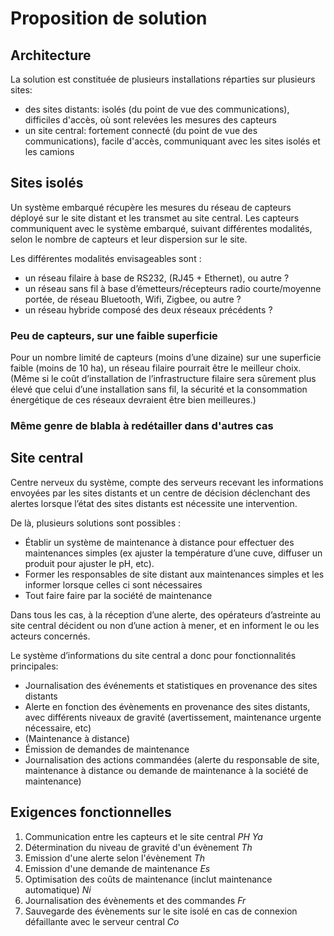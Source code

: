 Proposition de solution
==

Architecture
--

La solution est constituée de plusieurs installations réparties sur plusieurs sites:
- des sites distants: isolés (du point de vue des communications), difficiles d'accès, où sont relevées les mesures des capteurs
- un site central: fortement connecté (du point de vue des communications), facile d'accès, communiquant avec les sites isolés et les camions

Sites isolés
--

Un système embarqué récupère les mesures du réseau de capteurs déployé sur le site distant et les transmet au site central.
Les capteurs communiquent avec le système embarqué, suivant différentes modalités, selon le nombre de capteurs et leur dispersion sur le site.

Les différentes modalités envisageables sont :
- un réseau filaire à base de RS232, (RJ45 + Ethernet), ou autre ?
- un réseau sans fil à base d’émetteurs/récepteurs radio courte/moyenne portée, de réseau Bluetooth, Wifi, Zigbee, ou autre ?
- un réseau hybride composé des deux réseaux précédents ?

### Peu de capteurs, sur une faible superficie
Pour un nombre limité de capteurs (moins d’une dizaine) sur une superficie faible (moins de 10 ha), un réseau filaire pourrait être le meilleur choix. (Même si le coût d’installation de l’infrastructure filaire sera sûrement plus élevé que celui d’une installation sans fil, la sécurité et la consommation énergétique de ces réseaux devraient être bien meilleures.)

### Même genre de blabla à redétailler dans d'autres cas

Site central
--
Centre nerveux du système, compte des serveurs recevant les informations envoyées par les sites distants et un centre de décision déclenchant des alertes lorsque l’état des sites distants est nécessite une intervention.

De là, plusieurs solutions sont possibles :
- Établir un système de maintenance à distance pour effectuer des maintenances simples (ex ajuster la température d’une cuve, diffuser un produit pour ajuster le pH, etc).
- Former les responsables de site distant aux maintenances simples et les informer lorsque celles ci sont nécessaires
- Tout faire faire par la société de maintenance

Dans tous les cas, à la réception d’une alerte, des opérateurs d’astreinte au site central décident ou non d’une action à mener, et en informent le ou les acteurs concernés.

Le système d’informations du site central a donc pour fonctionnalités principales:
- Journalisation des événements et statistiques en provenance des sites distants
- Alerte en fonction des évènements en provenance des sites distants, avec différents niveaux de gravité (avertissement, maintenance urgente nécessaire, etc)
- (Maintenance à distance)
- Émission de demandes de maintenance
- Journalisation des actions commandées (alerte du responsable de site, maintenance à distance ou demande de maintenance à la société de maintenance)

Exigences fonctionnelles
---

1. Communication entre les capteurs et le site central *PH Ya*
2. Détermination du niveau de gravité d'un évènement *Th*
3. Emission d'une alerte selon l'évènement *Th* 
4. Emission d'une demande de maintenance *Es*
5. Optimisation des coûts de maintenance (inclut maintenance automatique) *Ni*
6. Journalisation des évènements et des commandes *Fr*
7. Sauvegarde des évènements sur le site isolé en cas de connexion défaillante avec le serveur central *Co*
